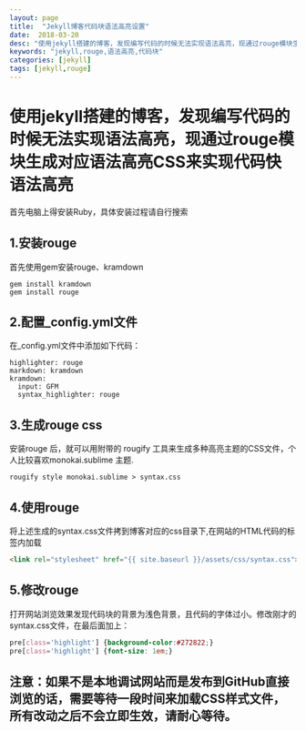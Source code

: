 ```yaml
---
layout: page
title:  "Jekyll博客代码块语法高亮设置"
date:  2018-03-20
desc: "使用jekyll搭建的博客，发现编写代码的时候无法实现语法高亮，现通过rouge模块生成对应语法高亮CSS来实现代码快语法高亮"
keywords: "jekyll,rouge,语法高亮,代码块"
categories: [jekyll]
tags: [jekyll,rouge]
---
```

# 使用jekyll搭建的博客，发现编写代码的时候无法实现语法高亮，现通过rouge模块生成对应语法高亮CSS来实现代码快语法高亮

首先电脑上得安装Ruby，具体安装过程请自行搜索


## 1.安装rouge

首先使用gem安装rouge、kramdown

```
gem install kramdown
gem install rouge
```



## 2.配置_config.yml文件

在_config.yml文件中添加如下代码：
```
highlighter: rouge
markdown: kramdown
kramdown:
  input: GFM
  syntax_highlighter: rouge
```



## 3.生成rouge css

安装rouge 后，就可以用附带的 rougify 工具来生成多种高亮主题的CSS文件，个人比较喜欢monokai.sublime 主题.
```
rougify style monokai.sublime > syntax.css
```

## 4.使用rouge

将上述生成的syntax.css文件拷到博客对应的css目录下,在网站的HTML代码的<head>标签内加载
```html
<link rel="stylesheet" href="{{ site.baseurl }}/assets/css/syntax.css">
```


## 5.修改rouge

打开网站浏览效果发现代码块的背景为浅色背景，且代码的字体过小。修改刚才的syntax.css文件，在最后面加上：
```css
pre[class='highlight'] {background-color:#272822;}
pre[class='highlight'] {font-size: 1em;}
```

## 注意：如果不是本地调试网站而是发布到GitHub直接浏览的话，需要等待一段时间来加载CSS样式文件，所有改动之后不会立即生效，请耐心等待。
